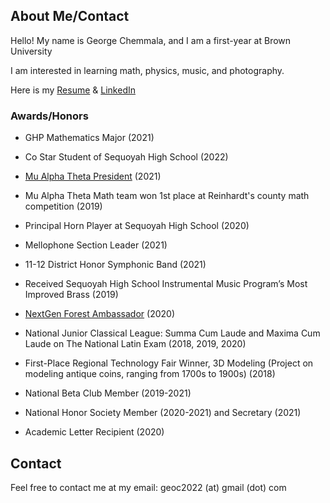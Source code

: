 ## About Me/Contact
Hello! My name is George Chemmala, and I am a first-year at Brown University

I am interested in learning math, physics, music, and photography.

Here is my [Resume](https://geoc2022.github.io/media/Resume%20(2022).pdf) & [LinkedIn](https://www.linkedin.com/in/george-c-21388420b/) 

### Awards/Honors
- GHP Mathematics Major (2021)
- Co Star Student of Sequoyah High School (2022)
- [Mu Alpha Theta President](https://www.dropbox.com/sh/gihqswk95vvyvoi/AABc-PWDDvLMGKUsa8tO8V3ka?dl=0) (2021)
- Mu Alpha Theta Math team won 1st place at Reinhardt's county math competition (2019)


- Principal Horn Player at Sequoyah High School (2020)
- Mellophone Section Leader (2021)
- 11-12 District Honor Symphonic Band (2021)
- Received Sequoyah High School Instrumental Music Program’s Most Improved Brass (2019)


- [NextGen Forest Ambassador](https://github.com/Geoc2022/NextGenForestBot) (2020)
- National Junior Classical League: Summa Cum Laude and Maxima Cum Laude on The National Latin Exam (2018, 2019, 2020)
- First-Place Regional Technology Fair Winner, 3D Modeling (Project on modeling antique coins, ranging from 1700s to 1900s) (2018)


- National Beta Club Member (2019-2021)
- National Honor Society Member (2020-2021) and Secretary (2021)
- Academic Letter Recipient (2020)


## Contact
Feel free to contact me at my email: geoc2022 (at) gmail (dot) com